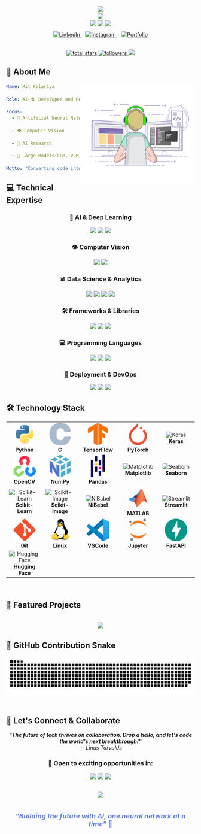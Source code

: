 <div align="center">
  <img src="https://capsule-render.vercel.app/api?type=waving&color=0:667eea,50:764ba2,100:f093fb&height=200&section=header&text=Hit%20Kalariya&fontSize=50&fontColor=fff&animation=fadeIn&fontAlignY=35&desc=AI%20Engineer%20|%20Neural%20Networks%20Expert%20|%20Computer%20Vision%20Specialist&descAlignY=55&descSize=20"/>
</div>

<div align="center">
  <a href="mailto:hitkalariya88@gmail.com">
    <img src="https://img.shields.io/badge/📧%20Professional%20Contact-hitkalariya88@gmail.com-667eea?style=for-the-badge&logo=gmail&logoColor=white&labelColor=2d3748&logoWidth=20"/>
  </a>
</div>

<div align="center">
  <img src="https://img.shields.io/badge/🌐%20Let's%20Connect-4facfe?style=for-the-badge&labelColor=2d3748"/>
  <img src="https://img.shields.io/badge/🤝%20Collaborate-00f2fe?style=for-the-badge&labelColor=2d3748"/>
  <img src="https://img.shields.io/badge/🚀%20Innovate-667eea?style=for-the-badge&labelColor=2d3748"/>
</div>

<!-- Added Social Links Section -->
<div align="center" style="margin-top: 10px;">
  <a href="www.linkedin.com/in/hitkalariya" target="_blank" rel="noopener noreferrer">
    <img src="https://img.shields.io/badge/LinkedIn-%230077B5.svg?style=for-the-badge&logo=linkedin&logoColor=white" alt="LinkedIn"/>
  </a>
  <a href="https://instagram.com/hitkalariya" target="_blank" rel="noopener noreferrer" style="margin-left:10px;">
    <img src="https://img.shields.io/badge/Instagram-%23E4405F.svg?style=for-the-badge&logo=instagram&logoColor=white" alt="Instagram"/>
  </a>
  <a href="https://hitsfolio.vercel.app/" target="_blank" rel="noopener noreferrer" style="margin-left:10px;">
    <img src="https://img.shields.io/badge/Portfolio-%23000000.svg?style=for-the-badge&logo=google-chrome&logoColor=white" alt="Portfolio"/>
  </a>
</div>

<be>

<br clear="right"/>

<p align="center">
  <a href="https://github.com/hitkalariya">
  <img alt="total stars" title="Total stars on GitHub" src="https://custom-icon-badges.demolab.com/github/stars/hitkalariya?color=667eea&style=for-the-badge&labelColor=2d3748&logo=star&v=12345"/>
</a>
  <a href="https://github.com/hitkalariya">
    <img alt="followers" title="Follow me on Github" src="https://custom-icon-badges.demolab.com/github/followers/hitkalariya?color=764ba2&style=for-the-badge&labelColor=2d3748&logo=person-add"/>
  </a>
  <a href="https://github.com/hitkalariya">
    <img src="https://komarev.com/ghpvc/?username=hitkalariya&color=f093fb&style=for-the-badge&label=Profile+Views"/>
  </a>
</p>

## 🚀 About Me

<img align="right" alt="Coding" height="273" width="307" src="https://raw.githubusercontent.com/devSouvik/devSouvik/master/gif3.gif" autoplay loop>

```yaml
Name: Hit Kalariya

Role: AI-ML Developer and Researcher

Focus: 
  - 🧠 Artificial Neural Networks

  - 👁️ Computer Vision

  - 🏥 AI Research
 
  - 🎨 Large Models(LLM, VLM, LCM)

Motto: "Converting code into creativity ✨, one innovation at a time 🖥️"
```

## 💻 Technical Expertise

<div align="center">

### 🧠 AI & Deep Learning
<p>
  <img src="https://img.shields.io/badge/Neural_Networks-Expert-FF6B6B?style=for-the-badge&logo=tensorflow&logoColor=white&labelColor=2d3748"/>
  <img src="https://img.shields.io/badge/Deep_Learning-Expert-4ECDC4?style=for-the-badge&logo=pytorch&logoColor=white&labelColor=2d3748"/>
  <img src="https://img.shields.io/badge/Machine_Learning-Expert-45B7D1?style=for-the-badge&logo=scikit-learn&logoColor=white&labelColor=2d3748"/>
</p>

### 👁️ Computer Vision
<p>
  <img src="https://img.shields.io/badge/Computer_Vision-Expert-96CEB4?style=for-the-badge&logo=opencv&logoColor=white&labelColor=2d3748"/>
  <img src="https://img.shields.io/badge/Image_Processing-Expert-FFEAA7?style=for-the-badge&logo=python&logoColor=white&labelColor=2d3748"/>
</p>

### 📊 Data Science & Analytics
<p>
  <img src="https://img.shields.io/badge/Data_Analysis-Expert-FF7675?style=for-the-badge&logo=pandas&logoColor=white&labelColor=2d3748"/>
  <img src="https://img.shields.io/badge/Data_Visualization-Expert-FDCB6E?style=for-the-badge&logo=plotly&logoColor=white&labelColor=2d3748"/>
  <img src="https://img.shields.io/badge/Feature_Engineering-Expert-A29BFE?style=for-the-badge&logo=python&logoColor=white&labelColor=2d3748"/>
  <img src="https://img.shields.io/badge/Predictive_Analytics-Expert-FD79A8?style=for-the-badge&logo=tensorflow&logoColor=white&labelColor=2d3748"/>
</p>

### 🛠️ Frameworks & Libraries
<p>
  <img src="https://img.shields.io/badge/TensorFlow-Expert-FF6F00?style=for-the-badge&logo=tensorflow&logoColor=white&labelColor=2d3748"/>
  <img src="https://img.shields.io/badge/PyTorch-Expert-EE4C2C?style=for-the-badge&logo=pytorch&logoColor=white&labelColor=2d3748"/>
  <img src="https://img.shields.io/badge/Keras-Expert-D00000?style=for-the-badge&logo=keras&logoColor=white&labelColor=2d3748"/>
</p>

### 💻 Programming Languages
<p>
  <img src="https://img.shields.io/badge/Python-Expert-3776AB?style=for-the-badge&logo=python&logoColor=white&labelColor=2d3748"/>
  <img src="https://img.shields.io/badge/-Proficient-A8B9CC?style=for-the-badge&logo=c&logoColor=white&labelColor=2d3748"/>
  <img src="https://img.shields.io/badge/MATLAB-Proficient-0076A8?style=for-the-badge&logo=mathworks&logoColor=white&labelColor=2d3748"/>
</p>

### 🚀 Deployment & DevOps
<p>
  <img src="https://img.shields.io/badge/Streamlit-Expert-FF4B4B?style=for-the-badge&logo=streamlit&logoColor=white&labelColor=2d3748"/>
  <img src="https://img.shields.io/badge/FastAPI-Expert-009688?style=for-the-badge&logo=fastapi&logoColor=white&labelColor=2d3748"/>
  <img src="https://img.shields.io/badge/Git-Proficient-F05032?style=for-the-badge&logo=git&logoColor=white&labelColor=2d3748"/>
</p>

</div>

## 🛠️ Technology Stack

<div align="center">  
  <table>    
    <tr>      
      <td align="center" width="120">        
        <img src="https://raw.githubusercontent.com/devicons/devicon/master/icons/python/python-original.svg" width="60" height="60" alt="Python" />        
        <br><strong>Python</strong>      
      </td>      
      <td align="center" width="120">        
        <img src="https://raw.githubusercontent.com/devicons/devicon/master/icons/c/c-original.svg" width="60" height="60" alt="C" />        
        <br><strong>C</strong>      
      </td>      
      <td align="center" width="120">        
        <img src="https://raw.githubusercontent.com/devicons/devicon/master/icons/tensorflow/tensorflow-original.svg" width="60" height="60" alt="TensorFlow" />        
        <br><strong>TensorFlow</strong>      
      </td>      
      <td align="center" width="120">        
        <img src="https://raw.githubusercontent.com/devicons/devicon/master/icons/pytorch/pytorch-original.svg" width="60" height="60" alt="PyTorch" />        
        <br><strong>PyTorch</strong>      
      </td>      
      <td align="center" width="120">        
        <img src="https://upload.wikimedia.org/wikipedia/commons/a/ae/Keras_logo.svg" width="60" height="60" alt="Keras" />        
        <br><strong>Keras</strong>      
      </td>    
    </tr>    
    <tr>      
      <td align="center" width="120">        
        <img src="https://raw.githubusercontent.com/devicons/devicon/master/icons/opencv/opencv-original.svg" width="60" height="60" alt="OpenCV" />        
        <br><strong>OpenCV</strong>      
      </td>      
      <td align="center" width="120">        
        <img src="https://raw.githubusercontent.com/devicons/devicon/master/icons/numpy/numpy-original.svg" width="60" height="60" alt="NumPy" />        
        <br><strong>NumPy</strong>      
      </td>      
      <td align="center" width="120">        
        <img src="https://raw.githubusercontent.com/devicons/devicon/master/icons/pandas/pandas-original.svg" width="60" height="60" alt="Pandas" />        
        <br><strong>Pandas</strong>      
      </td>      
      <td align="center" width="120">        
        <img src="https://matplotlib.org/stable/_images/sphx_glr_logos2_003.png" width="60" height="60" alt="Matplotlib" />        
        <br><strong>Matplotlib</strong>      
      </td>      
      <td align="center" width="120">        
        <img src="https://seaborn.pydata.org/_images/logo-mark-lightbg.svg" width="60" height="60" alt="Seaborn" />        
        <br><strong>Seaborn</strong>      
      </td>    
    </tr>    
    <tr>      
      <td align="center" width="120">        
        <img src="https://upload.wikimedia.org/wikipedia/commons/0/05/Scikit_learn_logo_small.svg" width="60" height="60" alt="Scikit-Learn" />        
        <br><strong>Scikit-Learn</strong>      
      </td>      
      <td align="center" width="120">        
        <img src="https://scikit-image.org/_static/img/logo.png" width="60" height="60" alt="Scikit-Image" />        
        <br><strong>Scikit-Image</strong>      
      </td>      
      <td align="center" width="120">        
        <img src="https://nipy.org/nibabel/_static/nibabel-logo.svg" width="60" height="60" alt="NiBabel" />        
        <br><strong>NiBabel</strong>      
      </td>      
      <td align="center" width="120">        
        <img src="https://raw.githubusercontent.com/devicons/devicon/master/icons/matlab/matlab-original.svg" width="60" height="60" alt="MATLAB" />        
        <br><strong>MATLAB</strong>      
      </td>      
      <td align="center" width="120">        
        <img src="https://raw.githubusercontent.com/simple-icons/simple-icons/develop/icons/streamlit.svg" width="60" height="60" alt="Streamlit" />        
        <br><strong>Streamlit</strong>      
      </td>    
    </tr>    
    <tr>      
      <td align="center" width="120">        
        <img src="https://raw.githubusercontent.com/devicons/devicon/master/icons/git/git-original.svg" width="60" height="60" alt="Git" />        
        <br><strong>Git</strong>      
      </td>      
      <td align="center" width="120">        
        <img src="https://raw.githubusercontent.com/devicons/devicon/master/icons/linux/linux-original.svg" width="60" height="60" alt="Linux" />        
        <br><strong>Linux</strong>      
      </td>      
      <td align="center" width="120">        
        <img src="https://raw.githubusercontent.com/devicons/devicon/master/icons/vscode/vscode-original.svg" width="60" height="60" alt="VSCode" />        
        <br><strong>VSCode</strong>      
      </td>      
      <td align="center" width="120">        
        <img src="https://raw.githubusercontent.com/devicons/devicon/master/icons/jupyter/jupyter-original.svg" width="60" height="60" alt="Jupyter" />        
        <br><strong>Jupyter</strong>      
      </td>      
      <td align="center" width="120">        
        <img src="https://raw.githubusercontent.com/devicons/devicon/master/icons/fastapi/fastapi-original.svg" width="60" height="60" alt="FastAPI" />        
        <br><strong>FastAPI</strong>      
      </td>    
    </tr>    
    <tr>      
      <td align="center" width="120">        
        <img src="https://huggingface.co/front/assets/huggingface_logo.svg" width="60" height="60" alt="Hugging Face" />        
        <br><strong>Hugging Face</strong>      
      </td>      
      <td align="center" width="120"></td>      
      <td align="center" width="120"></td>      
      <td align="center" width="120"></td>      
      <td align="center" width="120"></td>    
    </tr>  
  </table>
</div>

<br>

## 🌟 Featured Projects
<div align="center">    
<br>
  <a href="https://github.com/hitkalariya?tab=repositories">    
    <img src="https://custom-icon-badges.demolab.com/badge/🔍%20Explore%20Complete%20Portfolio-667eea?style=for-the-badge&logoColor=white&logo=repo&labelColor=2d3748"/>  
  </a>  
</div>


## 🐍 GitHub Contribution Snake

<div align="center">
  <picture>
    <source media="(prefers-color-scheme: dark)" srcset="https://raw.githubusercontent.com/platane/snk/output/github-contribution-grid-snake-dark.svg">
    <source media="(prefers-color-scheme: light)" srcset="https://raw.githubusercontent.com/platane/snk/output/github-contribution-grid-snake.svg">
    <img alt="github contribution grid snake animation" src="https://raw.githubusercontent.com/platane/snk/output/github-contribution-grid-snake.svg">
  </picture>
</div>

<br>

## 🤝 Let's Connect & Collaborate

<div align="center">  
  <em><b>"The future of tech thrives on collaboration. Drop a hello, and let's code the world's next breakthrough!"</b></em>
  <br>
  <em>— Linus Torvalds</em>
</div>


<div align="center">
  <h3>🌟 Open to exciting opportunities in:</h3>
  <p>
    <img src="https://img.shields.io/badge/🧠%20AI%20Research-667eea?style=for-the-badge&labelColor=2d3748"/>
    <img src="https://img.shields.io/badge/👁️%20Computer%20Vision-4facfe?style=for-the-badge&labelColor=2d3748"/>
    <img src="https://img.shields.io/badge/🤖%20Deep%20Learning-fa709a?style=for-the-badge&labelColor=2d3748"/>
  </p>
</div>

<br>

<div align="center">
  <img src="https://capsule-render.vercel.app/api?type=waving&color=0:667eea,50:764ba2,100:f093fb&height=120&section=footer&text=Thanks%20for%20Visiting!&fontSize=28&fontColor=fff&animation=twinkling&fontAlignY=75"/>
</div>

<div align="center">
  <br>
  <p style="font-size: 18px; font-weight: bold; color: #667eea;">
    <em>"Building the future with AI, one neural network at a time"</em> 🚀
  </p>
</div>



<!-- Proudly created with GPRM ( https://gprm.itsvg.in ) -->
